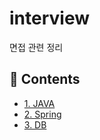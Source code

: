 # interview
면접 관련 정리


## :memo: Contents

- [1. JAVA](/java)
- [2. Spring](/spring)
- [3. DB](/db)
